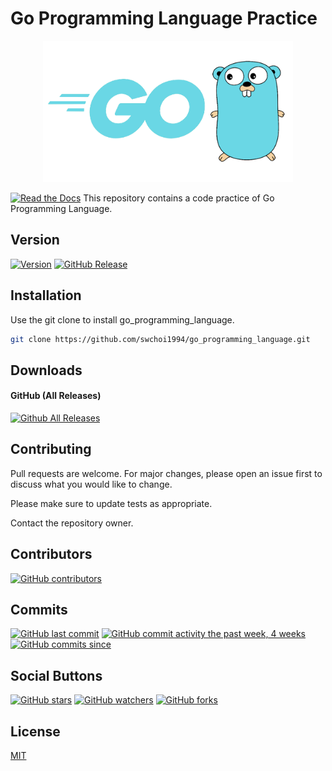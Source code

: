 # Go Programming Language Practice

<div align="center">
<img src="docs/golang.png" width="400" alt="MACE" />
</div>

[![Read the Docs](https://readthedocs.org/projects/yt2mp3/badge/?version=latest)](https://yt2mp3.readthedocs.io/en/latest/?badge=latest)
This repository contains a code practice of Go Programming Language. 

## Version
[![Version](https://badge.fury.io/gh/tterb%2FHyde.svg)](https://badge.fury.io/gh/tterb%2FHyde)
[![GitHub Release](https://img.shields.io/github/release/tterb/PlayMusic.svg?style=flat)]()  

## Installation

Use the git clone to install go_programming_language.

```bash
git clone https://github.com/swchoi1994/go_programming_language.git
```

## Downloads
#### GitHub (All Releases)
[![Github All Releases](https://img.shields.io/github/downloads/atom/atom/total.svg?style=flat)]() 

## Contributing
Pull requests are welcome. For major changes, please open an issue first to discuss what you would like to change.

Please make sure to update tests as appropriate.

Contact the repository owner.

## Contributors
[![GitHub contributors](https://img.shields.io/github/contributors/cdnjs/cdnjs.svg?style=flat)]()  

## Commits
[![GitHub last commit](https://img.shields.io/github/last-commit/google/skia.svg?style=flat)]()
[![GitHub commit activity the past week, 4 weeks](https://img.shields.io/github/commit-activity/y/eslint/eslint.svg?style=flat)]() [![GitHub commits since](https://img.shields.io/github/commits-since/tterb/playmusic/v1.2.0.svg)]() 

## Social Buttons
[![GitHub stars](https://img.shields.io/github/stars/badges/shields.svg?style=social&label=Stars&style=plastic)]()
[![GitHub watchers](https://img.shields.io/github/watchers/badges/shields.svg?style=social&label=Watch&style=plastic)]()
[![GitHub forks](https://img.shields.io/github/forks/badges/shields.svg?style=social&label=Fork&style=plastic)]()

## License
[MIT](https://choosealicense.com/licenses/mit/)